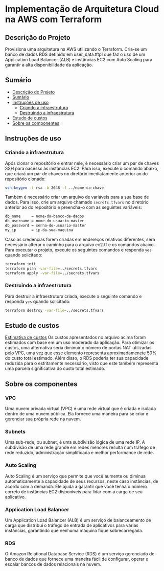 # Implementação de Arquitetura Cloud na AWS com Terraform

## Descrição do Projeto
Provisiona uma arquitetura na AWS utilizando o Terraform. Cria-se um banco de dados RDS definido em user_data.tftpl que faz o uso de um Application Load Balancer (ALB) e instâncias EC2 com Auto Scaling para garantir a alta disponibilidade da aplicação.

## Sumário
- [Descrição do Projeto](#descrição-do-projeto)
- [Sumário](#sumário)
- [Instruções de uso](#instruções-de-uso)
  - [Criando a infraestrutura](#criando-a-infraestrutura)
  - [Destruindo a infraestrutura](#destruindo-a-infraestrutura)
- [Estudo de custos](#estudo-de-custos)
- [Sobre os componentes](#sobre-os-componentes)

## Instruções de uso
### Criando a infraestrutura
Após clonar o repositório e entrar nele, é necessário criar um par de chaves SSH para oacesso às instâncias EC2. Para isso, execute o comando abaixo, que criará um par de chaves no diretório imediatamente anterior ao do repositório clonado:
```bash
ssh-keygen -t rsa -b 2048 -f ../nome-da-chave
``` 
Também é necessário criar um arquivo de variáveis para a sua base de dados. Para isso, crie um arquivo chamado `secrets.tfvars` no diretório anterior ao do repositório e preencha-o com as seguintes variáveis:
```bash
db_name     = nome-do-banco-de-dados
db_username = nome-do-usuario-master
db_password = senha-do-usuario-master
my_ip       = ip-da-sua-maquina
```
Caso as credencias forem criadas em endereços relativos diferentes, será necessário alterar o caminho para o arquivo ec2.tf e os comandos abaixo.
Para executar o projeto, execute os seguintes comandos e responda `yes` quando solicitado:
```bash
terraform init
terraform plan -var-file=../secrets.tfvars
terraform apply -var-file=../secrets.tfvars
```
### Destruindo a infraestrutura
Para destruir a infraestrutura criada, execute o seguinte comando e responda `yes` quando solicitado:
```bash
terraform destroy -var-file=../secrets.tfvars
```
## Estudo de custos
[Estimativa de custos](Estimativa-de-Custos.pdf)
Os custos apresentados no arquivo acima foram estimados com base em um uso moderado da aplicação.
Para otimizar os custos, uma alternativa seria diminuir o número de portas NAT utilizadas pelo VPC, uma vez que esse elemento representa aproximadamenete 50% do custo total estimado. Além disso, o RDS poderia ter sua capacidade reduzida para o estritamente necessário, visto que este também representa uma parcela significativa do custo total estimado.

## Sobre os componentes
### VPC
Uma nuvem privada virtual (VPC) é uma rede virtual que é criada e isolada dentro de uma nuvem pública. Ela fornece uma maneira para se criar e gerenciar sua própria rede na nuvem.

### Subnets
Uma sub-rede, ou subnet, é uma subdivisão lógica de uma rede IP. A subdivisão de uma rede grande em redes menores resulta num tráfego de rede reduzido, administração simplificada e melhor performance de rede.

### Auto Scaling
Auto Scaling é um serviço que permite que você aumente ou diminua automaticamente a capacidade de seus recursos, neste caso instâncias, de acordo com a demanda. Ele ajuda a garantir que você tenha o número correto de instâncias EC2 disponíveis para lidar com a carga de seu aplicativo.

### Application Load Balancer
Um Application Load Balancer (ALB) é um serviço de balanceamento de carga que distribui o tráfego de entrada de aplicativos para várias instâncias, garantindo que nenhuma máquina fique sobrecarregada.

### RDS
O Amazon Relational Database Service (RDS) é um serviço gerenciado de banco de dados que fornece uma maneira fácil de configurar, operar e escalar bancos de dados relacionais na nuvem.

